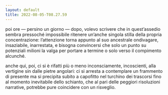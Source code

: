 ```yaml
---
layout: default
title: 2022-08-05-T08.27.59
---
```


poi ore — persino un giorno — dopo, volevo scrivere che in quest’assedio sembra pressoché impossibile ritenere un’anche singola stilla della propria concentrazione: l’attenzione torna appunto al suo ancestrale ondivagare, insaziabile, inarrestata, e bisogna convincersi che solo un punto su potenziali milioni la valga per portare a termine o solo verso il compimento alcunché.

anche qui, poi, ci si è rifatti più o meno inconsciamente, incoscienti, alla vertigine sin dalle pietre angolari: ci si arresta a contemplare un frammento di presente ma si precipita subito a capofitto nel turchino dei trascorsi fino al momento inevitabile dello schianto, che al pari delle peggiori risoluzioni narrative, potrebbe pure coincidere con un risveglio.
